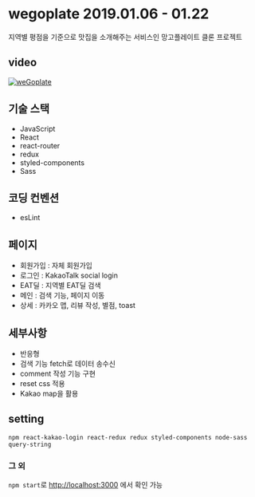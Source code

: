 # wegoplate 2019.01.06 - 01.22

지역별 평점을 기준으로 맛집을 소개해주는 서비스인 망고플레이트 클론 프로젝트

## video

[![weGoplate](./screenshot.png)](https://youtu.be/R78aCEbAT-o)

## 기술 스택

- JavaScript
- React
- react-router
- redux
- styled-components
- Sass

## 코딩 컨벤션

- esLint

## 페이지

- 회원가입 : 자체 회원가입
- 로그인 : KakaoTalk social login
- EAT딜 : 지역별 EAT딜 검색
- 메인 : 검색 기능, 페이지 이동
- 상세 : 카카오 맵, 리뷰 작성, 별점, toast

## 세부사항

- 반응형
- 검색 기능 fetch로 데이터 송수신
- comment 작성 기능 구현
- reset css 적용
- Kakao map을 활용

## setting

`npm react-kakao-login react-redux redux styled-components node-sass query-string`

### 그 외
 `npm start`로 [http://localhost:3000](http://localhost:3000) 에서 
확인 가능
